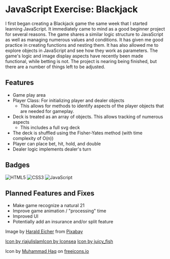 
# JavaScript Exercise: Blackjack
I first began creating a Blackjack game the same week that I started learning JavaScript. It immediately came to mind as a good beginner project for several reasons. The game shares a similar logic structure to JavaScript as well as managing numerous values and conditions. It has given me good practice in creating functions and nesting them. It has also allowed me to explore objects in JavaScript and see how they work as parameters. The game's logic and image display aspects have recently been made functional, while betting is not. The project is nearing being finished, but there are a number of things left to be adjusted. 


## Features
- Game play area
- Player Class: For initializing player and dealer objects
	- This allows for methods to identify aspects of the player objects that are needed for gameplay.
-	Deck is treated as an array of objects. This allows tracking of numerous aspects
	- This includes a full svg deck
- The deck is shuffled using the Fisher-Yates method (with time complexity of O(n))
- Player can place bet, hit, hold, and double
- Dealer logic implements dealer's turn

## Badges
![HTML5](https://img.shields.io/badge/html5-%23E34F26.svg?style=for-the-badge&logo=html5&logoColor=white)
![CSS3](https://img.shields.io/badge/css3-%231572B6.svg?style=for-the-badge&logo=css3&logoColor=white)
![JavaScript](https://shields.io/badge/JavaScript-F7DF1E?logo=JavaScript&logoColor=000&style=flat-square)
## Planned Features and Fixes  
- Make game recognize a natural 21 
- Improve game animation / "processing" time 
- Improved UI
- Potentially add an insurance and/or split feature 

Image by <a href="https://pixabay.com/users/teacherbingo-18391860/?utm_source=link-attribution&utm_medium=referral&utm_campaign=image&utm_content=7155166">Harald Eicher</a> from <a href="https://pixabay.com//?utm_source=link-attribution&utm_medium=referral&utm_campaign=image&utm_content=7155166">Pixabay</a>

<a href="https://www.freepik.com/icon/heart-card_10798411#fromView=resource_detail&position=15">Icon by riajulislam</a><a href="https://www.freepik.com/icon/poker-chip_11155392#fromView=search&page=1&position=92&uuid=14b66ee6-480a-40ff-bd42-72963f81f7af">Icon by Iconsea</a>
<a href="https://www.freepik.com/icon/capital_4333393#fromView=search&page=1&position=34&uuid=3fb99b42-66fc-436a-b895-4f81d711196f">Icon by juicy_fish</a>


Icon by <a class="link_pro" href="https://freeicons.io/business-collection-icon/piggy-bank-icon-22292">Muhammad Haq</a> on <a href="https://freeicons.io">freeicons.io</a>

